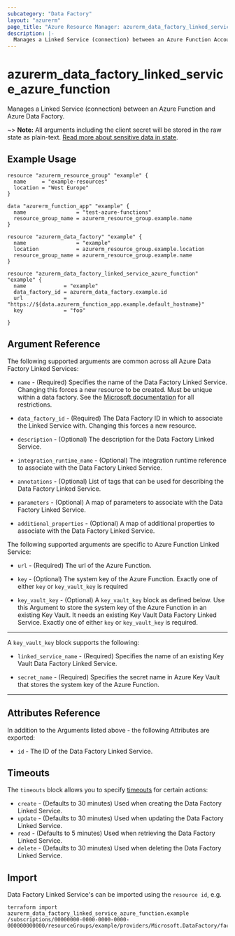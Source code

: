 ```yaml
---
subcategory: "Data Factory"
layout: "azurerm"
page_title: "Azure Resource Manager: azurerm_data_factory_linked_service_azure_function"
description: |-
  Manages a Linked Service (connection) between an Azure Function Account and Azure Data Factory.
---
```


# azurerm_data_factory_linked_service_azure_function

Manages a Linked Service (connection) between an Azure Function and Azure Data Factory.

~> **Note:** All arguments including the client secret will be stored in the raw state as plain-text. [Read more about sensitive data in state](/docs/state/sensitive-data.html).

## Example Usage

```hcl
resource "azurerm_resource_group" "example" {
  name     = "example-resources"
  location = "West Europe"
}

data "azurerm_function_app" "example" {
  name                = "test-azure-functions"
  resource_group_name = azurerm_resource_group.example.name
}

resource "azurerm_data_factory" "example" {
  name                = "example"
  location            = azurerm_resource_group.example.location
  resource_group_name = azurerm_resource_group.example.name
}

resource "azurerm_data_factory_linked_service_azure_function" "example" {
  name            = "example"
  data_factory_id = azurerm_data_factory.example.id
  url             = "https://${data.azurerm_function_app.example.default_hostname}"
  key             = "foo"

}
```

## Argument Reference

The following supported arguments are common across all Azure Data Factory Linked Services:

* `name` - (Required) Specifies the name of the Data Factory Linked Service. Changing this forces a new resource to be created. Must be unique within a data factory. See the [Microsoft documentation](https://docs.microsoft.com/azure/data-factory/naming-rules) for all restrictions.

* `data_factory_id` - (Required) The Data Factory ID in which to associate the Linked Service with. Changing this forces a new resource.

* `description` - (Optional) The description for the Data Factory Linked Service.

* `integration_runtime_name` - (Optional) The integration runtime reference to associate with the Data Factory Linked Service.

* `annotations` - (Optional) List of tags that can be used for describing the Data Factory Linked Service.

* `parameters` - (Optional) A map of parameters to associate with the Data Factory Linked Service.

* `additional_properties` - (Optional) A map of additional properties to associate with the Data Factory Linked Service.

The following supported arguments are specific to Azure Function Linked Service:

* `url` - (Required) The url of the Azure Function.

* `key` - (Optional) The system key of the Azure Function. Exactly one of either `key` or `key_vault_key` is required

* `key_vault_key` - (Optional) A `key_vault_key` block as defined below. Use this Argument to store the system key of the Azure Function in an existing Key Vault. It needs an existing Key Vault Data Factory Linked Service. Exactly one of either `key` or `key_vault_key` is required.

---

A `key_vault_key` block supports the following:

* `linked_service_name` - (Required) Specifies the name of an existing Key Vault Data Factory Linked Service.

* `secret_name` - (Required) Specifies the secret name in Azure Key Vault that stores the system key of the Azure Function.

---

## Attributes Reference

In addition to the Arguments listed above - the following Attributes are exported:

* `id` - The ID of the Data Factory Linked Service.

## Timeouts

The `timeouts` block allows you to specify [timeouts](https://www.terraform.io/language/resources/syntax#operation-timeouts) for certain actions:

* `create` - (Defaults to 30 minutes) Used when creating the Data Factory Linked Service.
* `update` - (Defaults to 30 minutes) Used when updating the Data Factory Linked Service.
* `read` - (Defaults to 5 minutes) Used when retrieving the Data Factory Linked Service.
* `delete` - (Defaults to 30 minutes) Used when deleting the Data Factory Linked Service.

## Import

Data Factory Linked Service's can be imported using the `resource id`, e.g.

```shell
terraform import azurerm_data_factory_linked_service_azure_function.example /subscriptions/00000000-0000-0000-0000-000000000000/resourceGroups/example/providers/Microsoft.DataFactory/factories/example/linkedservices/example
```
